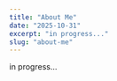 ```yaml
---
title: "About Me"
date: "2025-10-31"
excerpt: "in progress..."
slug: "about-me"
---
```


in progress...